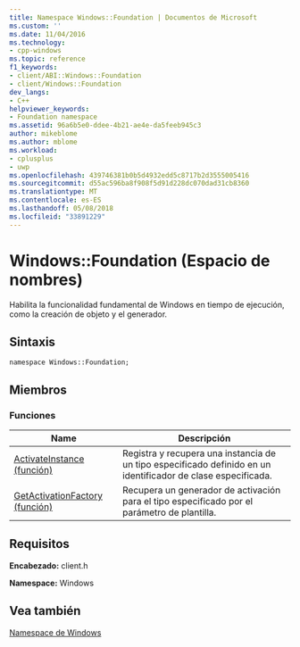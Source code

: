 ```yaml
---
title: Namespace Windows::Foundation | Documentos de Microsoft
ms.custom: ''
ms.date: 11/04/2016
ms.technology:
- cpp-windows
ms.topic: reference
f1_keywords:
- client/ABI::Windows::Foundation
- client/Windows::Foundation
dev_langs:
- C++
helpviewer_keywords:
- Foundation namespace
ms.assetid: 96a6b5e0-ddee-4b21-ae4e-da5feeb945c3
author: mikeblome
ms.author: mblome
ms.workload:
- cplusplus
- uwp
ms.openlocfilehash: 439746381b0b5d4932edd5c8717b2d3555005416
ms.sourcegitcommit: d55ac596ba8f908f5d91d228dc070dad31cb8360
ms.translationtype: MT
ms.contentlocale: es-ES
ms.lasthandoff: 05/08/2018
ms.locfileid: "33891229"
---
```

# <a name="windowsfoundation-namespace"></a>Windows::Foundation (Espacio de nombres)
Habilita la funcionalidad fundamental de Windows en tiempo de ejecución, como la creación de objeto y el generador.  
  
## <a name="syntax"></a>Sintaxis  
  
```  
namespace Windows::Foundation;  
```  
  
## <a name="members"></a>Miembros  
  
### <a name="functions"></a>Funciones  
  
|Name|Descripción|  
|----------|-----------------|  
|[ActivateInstance (función)](../windows/activateinstance-function.md)|Registra y recupera una instancia de un tipo especificado definido en un identificador de clase especificada.|  
|[GetActivationFactory (función)](../windows/getactivationfactory-function.md)|Recupera un generador de activación para el tipo especificado por el parámetro de plantilla.|  
  
## <a name="requirements"></a>Requisitos  
 **Encabezado:** client.h  
  
 **Namespace:** Windows  
  
## <a name="see-also"></a>Vea también  
 [Namespace de Windows](http://msdn.microsoft.com/en-us/45b08650-69cd-4f7f-a959-b7361476865c)